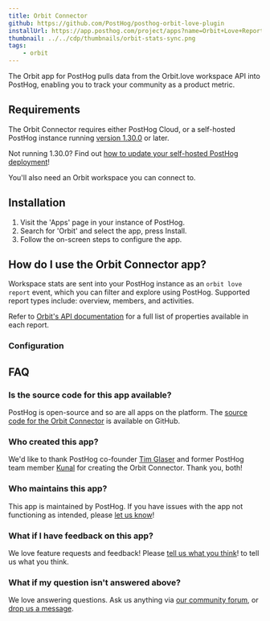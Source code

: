 ```yaml
---
title: Orbit Connector
github: https://github.com/PostHog/posthog-orbit-love-plugin
installUrl: https://app.posthog.com/project/apps?name=Orbit+Love+Report+Sync
thumbnail: ../../cdp/thumbnails/orbit-stats-sync.png
tags:
    - orbit
---
```


The Orbit app for PostHog pulls data from the Orbit.love workspace API into PostHog, enabling you to track your community as a product metric.

## Requirements

The Orbit Connector requires either PostHog Cloud, or a self-hosted PostHog instance running [version 1.30.0](https://posthog.com/blog/the-posthog-array-1-30-0) or later.

Not running 1.30.0? Find out [how to update your self-hosted PostHog deployment](https://posthog.com/docs/runbook/upgrading-posthog)!

You'll also need an Orbit workspace you can connect to.

## Installation

1. Visit the 'Apps' page in your instance of PostHog.
2. Search for 'Orbit' and select the app, press Install.
3. Follow the on-screen steps to configure the app.

## How do I use the Orbit Connector app?

Workspace stats are sent into your PostHog instance as an `orbit love report` event, which you can filter and explore using PostHog. Supported report types include: overview, members, and activities.

Refer to [Orbit's API documentation](https://docs.orbit.love/reference/about-the-orbit-api) for a full list of properties available in each report.

### Configuration

<AppParameters />

## FAQ

### Is the source code for this app available?

PostHog is open-source and so are all apps on the platform. The [source code for the Orbit Connector](https://github.com/PostHog/posthog-orbit-love-plugin) is available on GitHub.

### Who created this app?

We'd like to thank PostHog co-founder [Tim Glaser](https://github.com/timgl) and former PostHog team member [Kunal](https://github.com/kpthatsme) for creating the Orbit Connector. Thank you, both!

### Who maintains this app?

This app is maintained by PostHog. If you have issues with the app not functioning as intended, please [let us know](http://app.posthog.com/home#supportModal)!

### What if I have feedback on this app?

We love feature requests and feedback! Please [tell us what you think](http://app.posthog.com/home#supportModal)! to tell us what you think.

### What if my question isn't answered above?

We love answering questions. Ask us anything via [our community forum](/questions), or [drop us a message](http://app.posthog.com/home#supportModal). 